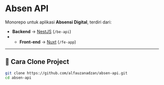 # Absen API

Monorepo untuk aplikasi **Absensi Digital**, terdiri dari:

- **Backend** → [NestJS](https://nestjs.com/) (`/be-api`)
- - **Front-end** → [Nuxt](https://nuxt.com/) (`/fe-app`)


---

## 🚀 Cara Clone Project
```bash
git clone https://github.com/alfauzanadzan/absen-api.git
cd absen-api
